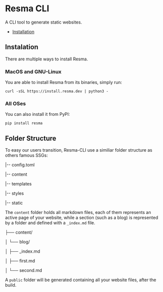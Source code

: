 # Resma CLI
A CLI tool to generate static websites. 

- [Installation](#Installation)

## Instalation
There are multiple ways to install Resma.

### MacOS and GNU-Linux
You are able to install Resma from its binaries, simply run:

```
curl -sSL https://install.resma.dev | python3 -
```

### All OSes
You can also install it from PyPI:

```
pip install resma
```

## Folder Structure
To easy our users transition, Resma-CLI use a similiar folder structure as others famous SSGs:

|-- config.toml

|-- content

|-- templates

|-- styles

|-- static

The `content` folder holds all markdown files, each of them represents an active page of your website, 
while a section (such as a blog) is represented by a folder and defined with a `_index.md` file. 

├── content/

│   └── blog/

│       ├── _index.md

│       ├── first.md

│       └── second.md


A `public` folder will be generated containing all your website files, after the build.

